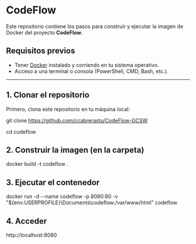 # CodeFlow

Este repositorio contiene los pasos para construir y ejecutar la imagen de Docker del proyecto **CodeFlow**.

## Requisitos previos

- Tener [Docker](https://www.docker.com/products/docker-desktop) instalado y corriendo en tu sistema operativo.
- Acceso a una terminal o consola (PowerShell, CMD, Bash, etc.).

---

## 1. Clonar el repositorio

Primero, clona este repositorio en tu máquina local:

git clone https://github.com/ccabrerastu/CodeFlow-GCSW

cd codeflow

## 2. Construir la imagen (en la carpeta)
docker build -t codeflow .

## 3. Ejecutar el contenedor
docker run -d --name codeflow -p 8080:80 -v "${env:USERPROFILE}\Documents\codeflow:/var/www/html" codeflow

## 4. Acceder
http://localhost:8080

